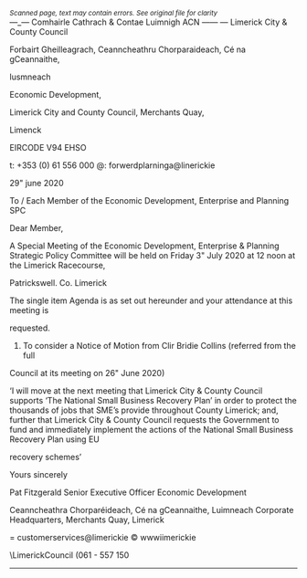 *<small>Scanned page, text may contain errors. See original file for clarity</small>*  
—_— Comhairle Cathrach
& Contae Luimnigh
ACN ——
— Limerick City
& County Council

Forbairt Gheilleagrach,
Ceanncheathru Chorparaideach,
Cé na gCeannaithe,

lusmneach

Economic Development,

Limerick City and County Council,
Merchants Quay,

Limenck

EIRCODE V94 EHSO

t: +353 (0) 61 556 000
@: forwerdplarninga@linerickie

29" june 2020

To / Each Member of the Economic Development, Enterprise and Planning SPC

Dear Member,

A Special Meeting of the Economic Development, Enterprise & Planning Strategic Policy
Committee will be held on Friday 3" July 2020 at 12 noon at the Limerick Racecourse,

Patrickswell. Co. Limerick

The single item Agenda is as set out hereunder and your attendance at this meeting is

requested.

1. To consider a Notice of Motion from Clir Bridie Collins (referred from the full

Council at its meeting on 26" June 2020)

‘I will move at the next meeting that Limerick City & County Council supports
‘The National Small Business Recovery Plan’ in order to protect the thousands of
jobs that SME’s provide throughout County Limerick; and, further that Limerick
City & County Council requests the Government to fund and immediately
implement the actions of the National Small Business Recovery Plan using EU

recovery schemes’

Yours sincerely

Pat Fitzgerald
Senior Executive Officer
Economic Development

Ceanncheathra Chorparéideach, Cé na gCeannaithe, Luimneach
Corporate Headquarters, Merchants Quay, Limerick

= customerservices@limerickie
© wwwiimerickie

\LimerickCouncil
(061 - 557 150

---
